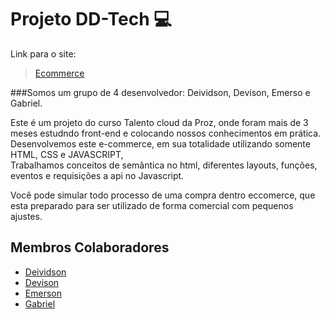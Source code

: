 <!-- Esse README é provisório criado apenas para auxiliar mostrando instruções do Git para não familiarizados -->

# Projeto DD-Tech 💻

Link para o site:
> [Ecommerce](https://devisonsantana.github.io/DD-Tech/)

###Somos um grupo de 4 desenvolvedor: Deividson, Devison, Emerso e Gabriel.

<p>Este é um projeto do curso Talento cloud da Proz, onde foram mais de 3 meses estudndo front-end e colocando nossos conhecimentos em prática.
<br>
Desenvolvemos este e-commerce, em sua totalidade utilizando somente HTML, CSS e JAVASCRIPT,<br>
Trabalhamos conceitos de semântica no html, diferentes layouts, funções, eventos e requisições a api no Javascript.</p>
Você pode simular todo processo de uma compra dentro eccomerce, que esta preparado para ser utilizado de forma comercial com pequenos ajustes. 

## Membros Colaboradores

- [Deividson](https://github.com/DeividsonOmedio)
- [Devison](https://github.com/DevisonSantana/)
- [Emerson](https://github.com/EmersonPenelli)
- [Gabriel](https://github.com/Anbuyyy9)
